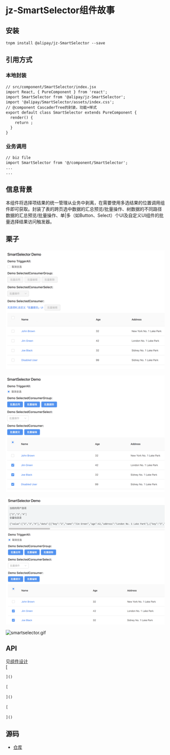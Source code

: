 # jz-SmartSelector组件故事

<a name="e655a410"></a>
## 安装
```
tnpm install @alipay/jz-SmartSelector --save
```
<a name="8d316e90"></a>
## 引用方式
<a name="f58e8aa9"></a>
### 本地封装
```
// src/component/SmartSelector/index.jsx
import React, { PureComponent } from 'react';
import SmartSelector from '@alipay/jz-SmartSelector';
import '@alipay/SmartSelector/assets/index.css';
// @component CascaderTree的封装，功能+样式
export default class SmartSelector extends PureComponent {
  render() {
    return ;
  }
}
```
<a name="54fb7b93"></a>
### 业务调用
```
// biz file
import SmartSelector from '@/component/SmartSelector';
...
...
```
<a name="7af4456f"></a>
## 信息背景
本组件将选择项结果的统一管理从业务中剥离，在需要使用多选结果的位置调用组件即可获取。封装了表的跨页选中数据的汇总预览/批量操作、树数据的不同路径数据的汇总预览/批量操作、单|多（如Button、Select）个UI及自定义UI组件的批量选择结果访问触发器。

<a name="029b0af4"></a>
## 栗子
<a name="348091da"></a>
### ![ss1.png](https://raw.githubusercontent.com/Fairyshi/components_framework/master/assets/SmartSelector9.png)

![ss2.png](https://raw.githubusercontent.com/Fairyshi/components_framework/master/assets/SmartSelector10.png)

![ss3.png](https://raw.githubusercontent.com/Fairyshi/components_framework/master/assets/SmartSelector11.png)


![smartselector.gif](https://raw.githubusercontent.com/Fairyshi/components_framework/master/assets/SmartSelector12.gif)
<a name="API"></a>
## API
见[组件设计](https://yuque.antfin-inc.com/shifei.sf/wgecwq/bq316x) [](https://yuque.antfin-inc.com/shifei.sf/wgecwq/bq316x)<br />
    [
      
    ]()
  
    [
      
    ]()
  
    [
      
    ]()
  
<a name="5b804b05"></a>
## 源码
* [仓库](https://gitlab.alipay-inc.com/shifei.sf/jz-SmartSelector)
